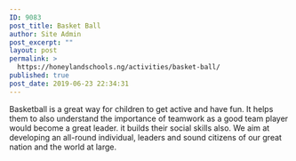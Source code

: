 ```yaml
---
ID: 9083
post_title: Basket Ball
author: Site Admin
post_excerpt: ""
layout: post
permalink: >
  https://honeylandschools.ng/activities/basket-ball/
published: true
post_date: 2019-06-23 22:34:31
---
```

Basketball is a great way for children to get active and have fun. It helps them to also understand the importance of teamwork as a good team player would become a great leader. it builds their social skills also. We aim at developing an all-round individual, leaders and sound citizens of our great nation and the world at large.